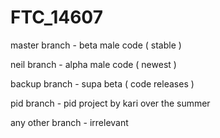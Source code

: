 # FTC_14607

master branch - beta male code ( stable )
 
neil branch - alpha male code ( newest )

backup branch - supa beta ( code releases )

pid branch - pid project by kari over the summer

any other branch - irrelevant
